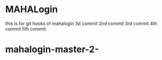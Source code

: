 # MAHALogin
this is for git hooks  of mahalogin
1st commit
2nd commit
3rd commit
4th commit
5th commit
# mahalogin-master-2-
